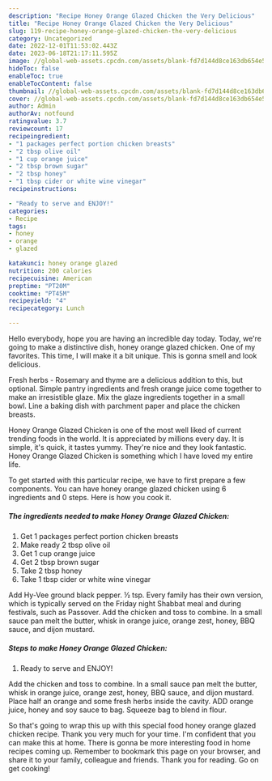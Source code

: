```yaml
---
description: "Recipe Honey Orange Glazed Chicken the Very Delicious"
title: "Recipe Honey Orange Glazed Chicken the Very Delicious"
slug: 119-recipe-honey-orange-glazed-chicken-the-very-delicious
category: Uncategorized
date: 2022-12-01T11:53:02.443Z
date: 2023-06-18T21:17:11.595Z
image: //global-web-assets.cpcdn.com/assets/blank-fd7d144d8ce163db654e5a02c40b08a2775adb7897d16e4062681dc7e1b2800f.png
hideToc: false
enableToc: true
enableTocContent: false
thumbnail: //global-web-assets.cpcdn.com/assets/blank-fd7d144d8ce163db654e5a02c40b08a2775adb7897d16e4062681dc7e1b2800f.png
cover: //global-web-assets.cpcdn.com/assets/blank-fd7d144d8ce163db654e5a02c40b08a2775adb7897d16e4062681dc7e1b2800f.png
author: Admin
authorAv: notfound
ratingvalue: 3.7
reviewcount: 17
recipeingredient:
- "1 packages perfect portion chicken breasts"
- "2 tbsp olive oil"
- "1 cup orange juice"
- "2 tbsp brown sugar"
- "2 tbsp honey"
- "1 tbsp cider or white wine vinegar"
recipeinstructions:

- "Ready to serve and ENJOY!"
categories:
- Recipe
tags:
- honey
- orange
- glazed

katakunci: honey orange glazed 
nutrition: 200 calories
recipecuisine: American
preptime: "PT20M"
cooktime: "PT45M"
recipeyield: "4"
recipecategory: Lunch

---
```



Hello everybody, hope you are having an incredible day today. Today, we're going to make a distinctive dish, honey orange glazed chicken. One of my favorites. This time, I will make it a bit unique. This is gonna smell and look delicious.

Fresh herbs - Rosemary and thyme are a delicious addition to this, but optional. Simple pantry ingredients and fresh orange juice come together to make an irresistible glaze. Mix the glaze ingredients together in a small bowl. Line a baking dish with parchment paper and place the chicken breasts.

Honey Orange Glazed Chicken is one of the most well liked of current trending foods in the world. It is appreciated by millions every day. It is simple, it's quick, it tastes yummy. They're nice and they look fantastic. Honey Orange Glazed Chicken is something which I have loved my entire life.


To get started with this particular recipe, we have to first prepare a few components. You can have honey orange glazed chicken using 6 ingredients and 0 steps. Here is how you cook it.

<!--inarticleads1-->

##### The ingredients needed to make Honey Orange Glazed Chicken:

1. Get 1 packages perfect portion chicken breasts
1. Make ready 2 tbsp olive oil
1. Get 1 cup orange juice
1. Get 2 tbsp brown sugar
1. Take 2 tbsp honey
1. Take 1 tbsp cider or white wine vinegar


Add Hy-Vee ground black pepper. ½ tsp. Every family has their own version, which is typically served on the Friday night Shabbat meal and during festivals, such as Passover. Add the chicken and toss to combine. In a small sauce pan melt the butter, whisk in orange juice, orange zest, honey, BBQ sauce, and dijon mustard. 

<!--inarticleads2-->

##### Steps to make Honey Orange Glazed Chicken:


1. Ready to serve and ENJOY!

Add the chicken and toss to combine. In a small sauce pan melt the butter, whisk in orange juice, orange zest, honey, BBQ sauce, and dijon mustard. Place half an orange and some fresh herbs inside the cavity. ADD orange juice, honey and soy sauce to bag. Squeeze bag to blend in flour. 

So that's going to wrap this up with this special food honey orange glazed chicken recipe. Thank you very much for your time. I'm confident that you can make this at home. There is gonna be more interesting food in home recipes coming up. Remember to bookmark this page on your browser, and share it to your family, colleague and friends. Thank you for reading. Go on get cooking!
